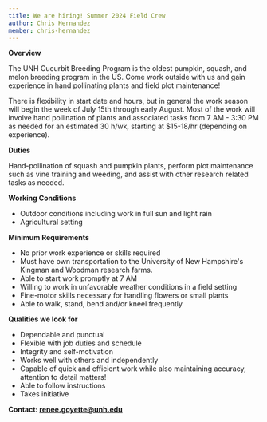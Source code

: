 ```yaml
---
title: We are hiring! Summer 2024 Field Crew
author: Chris Hernandez
member: chris-hernandez 
---
```


**Overview**

The UNH Cucurbit Breeding Program is the oldest pumpkin, squash, and melon breeding program in the US. Come work outside with us and gain experience in hand pollinating plants and field plot maintenance!

There is flexibility in start date and hours, but in general the work season will begin the week of July 15th through early August. Most of the work will involve hand pollination of plants and associated tasks from 7 AM - 3:30 PM as needed for an estimated 30 h/wk, starting at $15-18/hr (depending on experience).

**Duties**

Hand-pollination of squash and pumpkin plants, perform plot maintenance such as vine training and weeding, and assist with other research related tasks as needed.

**Working Conditions**

- Outdoor conditions including work in full sun and light rain
- Agricultural setting

**Minimum Requirements**

- No prior work experience or skills required
- Must have own transportation to the University of New Hampshire's Kingman and Woodman research farms.
- Able to start work promptly at 7 AM
- Willing to work in unfavorable weather conditions in a field setting
- Fine-motor skills necessary for handling flowers or small plants
- Able to walk, stand, bend and/or kneel frequently

**Qualities we look for**

- Dependable and punctual
- Flexible with job duties and schedule
- Integrity and self-motivation
- Works well with others and independently
- Capable of quick and efficient work while also maintaining accuracy, attention to detail matters!
- Able to follow instructions
- Takes initiative

**Contact: <renee.goyette@unh.edu>**

